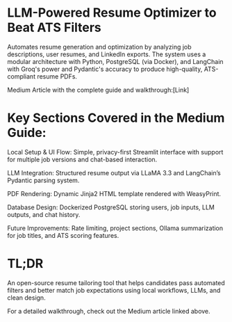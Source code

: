# LLM-Powered Resume Optimizer to Beat ATS Filters

Automates resume generation and optimization by analyzing job descriptions, user resumes, and LinkedIn exports. The system uses a modular architecture with Python, PostgreSQL (via Docker), and LangChain with Groq's power and Pydantic's accuracy to produce high-quality, ATS-compliant resume PDFs.

Medium Article with the complete guide and walkthrough:[Link]


# Key Sections Covered in the Medium Guide:

Local Setup & UI Flow: Simple, privacy-first Streamlit interface with support for multiple job versions and chat-based interaction.

LLM Integration: Structured resume output via LLaMA 3.3 and LangChain’s Pydantic parsing system.

PDF Rendering: Dynamic Jinja2 HTML template rendered with WeasyPrint.

Database Design: Dockerized PostgreSQL storing users, job inputs, LLM outputs, and chat history.

Future Improvements: Rate limiting, project sections, Ollama summarization for job titles, and ATS scoring features.

# TL;DR

An open-source resume tailoring tool that helps candidates pass automated filters and better match job expectations using local workflows, LLMs, and clean design.

For a detailed walkthrough, check out the Medium article linked above.
